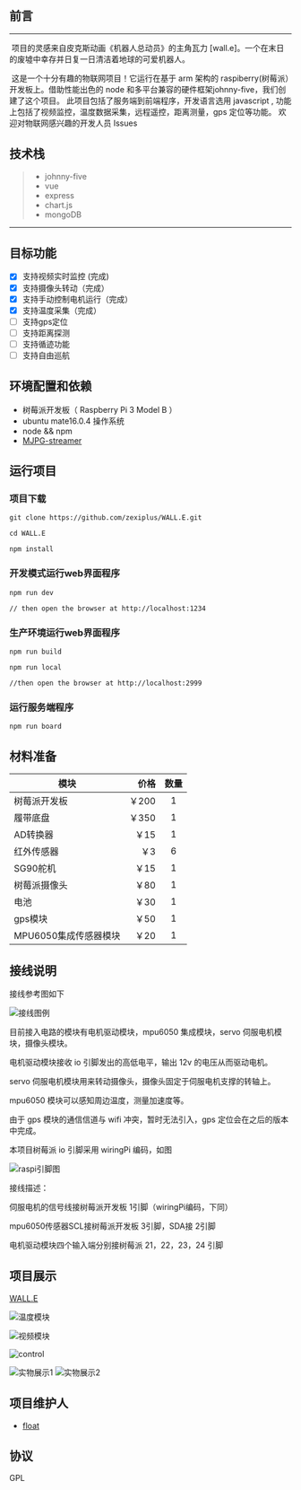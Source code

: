 ## 前言
------

​	项目的灵感来自皮克斯动画《机器人总动员》的主角瓦力 [wall.e]。一个在末日的废墟中幸存并日复一日清洁着地球的可爱机器人。

​	这是一个十分有趣的物联网项目！它运行在基于 arm 架构的 raspiberry(树莓派）开发板上。借助性能出色的 node 和多平台兼容的硬件框架johnny-five，我们创建了这个项目。
	此项目包括了服务端到前端程序，开发语言选用 javascript , 功能上包括了视频监控，温度数据采集，远程遥控，距离测量，gps 定位等功能。
欢迎对物联网感兴趣的开发人员 Issues

## 技术栈

> * johnny-five
> * vue
> * express
> * chart.js
> * mongoDB

------

## 目标功能
- [x] 支持视频实时监控 (完成)
- [x] 支持摄像头转动（完成）
- [x] 支持手动控制电机运行（完成）
- [x] 支持温度采集（完成）
- [ ] 支持gps定位
- [ ] 支持距离探测
- [ ] 支持循迹功能
- [ ] 支持自由巡航

## 环境配置和依赖
-  树莓派开发板（ Raspberry Pi 3 Model B ）
-  ubuntu mate16.0.4 操作系统
-  node && npm
-  [MJPG-streamer](http://shumeipai.nxez.com/2017/05/14/raspberry-pi-mjpg-streamer-installation.html)

## 运行项目

### 项目下载

```shell
git clone https://github.com/zexiplus/WALL.E.git

cd WALL.E

npm install

```
### 开发模式运行web界面程序
```shell
npm run dev

// then open the browser at http://localhost:1234
```
### 生产环境运行web界面程序
```shell
npm run build

npm run local

//then open the browser at http://localhost:2999
```
### 运行服务端程序
```shell
npm run board
```


## 材料准备

| 模块             |   价格 |  数量  |
| -------------- | ---: | :--: |
| 树莓派开发板         | ￥200 |  1   |
| 履带底盘           | ￥350 |  1   |
| AD转换器          |  ￥15 |  1   |
| 红外传感器          |   ￥3 |  6   |
| SG90舵机         |  ￥15 |  1   |
| 树莓派摄像头         |  ￥80 |  1   |
| 电池             |  ￥30 |  1   |
| gps模块          |  ￥50 |  1   |
| MPU6050集成传感器模块 |  ￥20 |  1   |

## 接线说明

接线参考图如下

![接线图例](https://github.com/zexiplus/WALL.E/blob/master/static/line.png?raw=true)

目前接入电路的模块有电机驱动模块，mpu6050 集成模块，servo 伺服电机模块，摄像头模块。

电机驱动模块接收 io 引脚发出的高低电平，输出 12v 的电压从而驱动电机。

servo 伺服电机模块用来转动摄像头，摄像头固定于伺服电机支撑的转轴上。

mpu6050 模块可以感知周边温度，测量加速度等。

由于 gps 模块的通信信道与 wifi 冲突，暂时无法引入，gps 定位会在之后的版本中完成。

本项目树莓派 io 引脚采用 wiringPi 编码，如图

![raspi引脚图](https://github.com/zexiplus/WALL.E/blob/master/static/pinDefine.png?raw=true)

接线描述：

伺服电机的信号线接树莓派开发板  1引脚（wiringPi编码，下同）

mpu6050传感器SCL接树莓派开发板  3引脚，SDA接  2引脚

电机驱动模块四个输入端分别接树莓派 21，22，23，24 引脚

## 项目展示

[WALL.E](https://zexiplus.github.io/WALL.E)

![温度模块](https://github.com/zexiplus/WALL.E/blob/master/static/tem.gif?raw=true)

![视频模块](https://github.com/zexiplus/WALL.E/blob/master/static/camTurn2.gif?raw=true)

![control](https://github.com/zexiplus/WALL.E/blob/master/static/run.gif?raw=true)


![实物展示1](https://raw.githubusercontent.com/zexiplus/WALL.E/master/static/seven.jpg)
![实物展示2](https://raw.githubusercontent.com/zexiplus/WALL.E/master/static/five.jpg)


## 项目维护人
- [float](https://github.com/zexiplus)

## 协议
GPL
